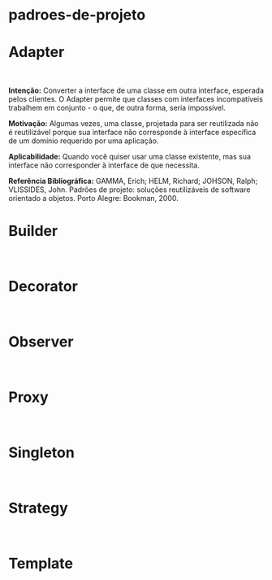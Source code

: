 # padroes-de-projeto

<h1 aling="center">Adapter</h1> <br>

**Intenção:** Converter a interface de uma classe em outra interface, esperada pelos clientes. O Adapter permite que classes  com interfaces incompatíveis trabalhem em conjunto - o que, de outra forma, seria impossível.<br>

**Motivação:** Algumas vezes, uma classe, projetada para ser reutilizada não é reutilizável porque sua interface não corresponde à  interface específica de um domínio requerido por uma aplicação.<br>

**Aplicabilidade:**  Quando você quiser usar uma classe existente, mas sua interface não corresponder à interface de que necessita.<br>

**Referência Bibliográfica:** GAMMA, Erich; HELM, Richard; JOHSON, Ralph; VLISSIDES, John. Padrões de projeto:  soluções reutilizáveis de software orientado a objetos. Porto Alegre: Bookman, 2000.

<h1 aling="center">Builder</h1> <br>

<h1 aling="center">Decorator</h1> <br>

<h1 aling="center">Observer</h1> <br>

<h1 aling="center">Proxy</h1> <br>

<h1 aling="center">Singleton</h1> <br>

<h1 aling="center">Strategy</h1> <br>

<h1 aling="center">Template</h1> <br>
